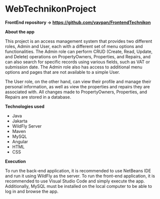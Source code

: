 # WebTechnikonProject


**FrontEnd repository -> https://github.com/vavpan/FrontendTechnikon**

**About the app**

This project is an access management system that provides two different roles, Admin and User, each with a different set of menu options and functionalities. The Admin role can perform CRUD (Create, Read, Update, and Delete) operations on PropertyOwners, Properties, and Repairs, and can also search for specific records using various fields, such as VAT or submission date. The Admin role also has access to additional menu options and pages that are not available to a simple User.

The User role, on the other hand, can view their profile and manage their personal information, as well as view the properties and repairs they are associated with. All changes made to PropertyOwners, Properties, and Repairs are stored in a database.


<b> Technologies used </b>

<ul>
<li>Java</li>
<li>Jakarta</li>
<li>WildFly Server</li>
<li> Maven </li>
<li>MySQL</li>
<li>Angular</li>
<li>HTML</li>
<li>CSS</li>
</ul>

<b> Execution </b>

 To run the back-end application, it is recommended to use NetBeans IDE and run it using WildFly as the server. To run the front-end application, it is recommended to use Visual Studio Code and simply execute the app. Additionally, MySQL must be installed on the local computer to be able to log in and browse the app.
